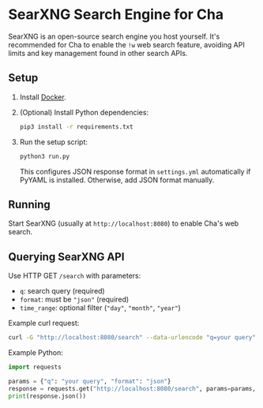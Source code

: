 # SearXNG Search Engine for Cha

SearXNG is an open-source search engine you host yourself. It's recommended for Cha to enable the `!w` web search feature, avoiding API limits and key management found in other search APIs.

## Setup

1. Install [Docker](https://www.docker.com/).

2. (Optional) Install Python dependencies:

   ```bash
   pip3 install -r requirements.txt
   ```

3. Run the setup script:

   ```bash
   python3 run.py
   ```

   This configures JSON response format in `settings.yml` automatically if PyYAML is installed. Otherwise, add JSON format manually.

## Running

Start SearXNG (usually at `http://localhost:8080`) to enable Cha's web search.

## Querying SearXNG API

Use HTTP GET `/search` with parameters:

- `q`: search query (required)
- `format`: must be `"json"` (required)
- `time_range`: optional filter (`"day"`, `"month"`, `"year"`)

Example curl request:

```bash
curl -G "http://localhost:8080/search" --data-urlencode "q=your query" --data-urlencode "format=json"
```

Example Python:

```python
import requests

params = {"q": "your query", "format": "json"}
response = requests.get("http://localhost:8080/search", params=params, headers={"User-Agent": "Mozilla/5.0"})
print(response.json())
```
